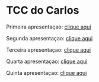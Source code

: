 # TCC do Carlos

Primeira apresentaçao: [clique aqui](apresentacao1.pdf)

Segunda apresentaçao: [clique aqui](apresentacao2.pdf)

Terceira apresentaçao: [clique aqui](apresentacao3.pdf)

Quarta apresentaçao: [clique aqui](apresentacao4.pdf)

Quinta apresentaçao: [clique aqui](apresentacao5.pdf)

